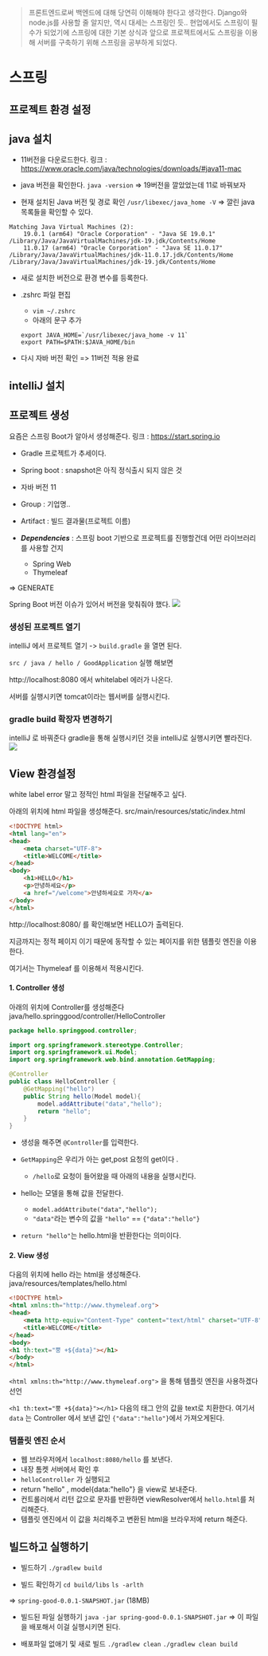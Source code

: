 > 프론트엔드로써 백엔드에 대해 당연히 이해해야 한다고 생각한다.
Django와 node.js를 사용할 줄 알지만, 역시 대세는 스프링인 듯..
현업에서도 스프링이 필수가 되었기에 스프링에 대한 기본 상식과 앞으로 프로젝트에서도 스프링을 이용해 서버를 구축하기 위해 스프링을 공부하게 되었다.

# 스프링 

## 프로젝트 환경 설정

## java 설치
- 11버전을 다운로드한다.
링크 : https://www.oracle.com/java/technologies/downloads/#java11-mac

- java 버전을 확인한다.
`java -version`
=> 19버전을 깔았었는데 11로 바꿔보자 

- 현재 설치된 Java 버전 및 경로 확인
`/usr/libexec/java_home -V`
=> 깔린 java 목록들을 확인할 수 있다.
```
Matching Java Virtual Machines (2):
    19.0.1 (arm64) "Oracle Corporation" - "Java SE 19.0.1" /Library/Java/JavaVirtualMachines/jdk-19.jdk/Contents/Home
    11.0.17 (arm64) "Oracle Corporation" - "Java SE 11.0.17" /Library/Java/JavaVirtualMachines/jdk-11.0.17.jdk/Contents/Home
/Library/Java/JavaVirtualMachines/jdk-19.jdk/Contents/Home
```
- 새로 설치한 버전으로 환경 변수를 등록한다.
- .zshrc 파일 편집
  - `vim ~/.zshrc` 
  - 아래의 문구 추가
  ```
  export JAVA_HOME=`/usr/libexec/java_home -v 11`
  export PATH=$PATH:$JAVA_HOME/bin
  ``` 

- 다시 자바 버전 확인 => 11버전 적용 완료 

## intelliJ 설치



## 프로젝트 생성

요즘은 스프링 Boot가 알아서 생성해준다.
링크 : https://start.spring.io

- Gradle 프로젝트가 추세이다.
- Spring boot : snapshot은 아직 정식출시 되지 않은 것
- 자바 버전 11 
- Group : 기업명..
- Artifact : 빌드 결과물(프로젝트 이름)

- ***Dependencies*** : 스프링 boot 기반으로 프로젝트를 진행할건데 어떤 라이브러리를 사용할 건지

  - Spring Web
  - Thymeleaf 

=> GENERATE 

Spring Boot 버전 이슈가 있어서 버전을 맞춰줘야 했다.
![](https://velog.velcdn.com/images/hey-hey/post/47974bbc-f591-4f68-8030-993ad39e33de/image.png)




### 생성된 프로젝트 열기
intelliJ 에서 프로젝트 열기 -> `build.gradle` 을 열면 된다.

`src / java / hello / GoodApplication` 실행 해보면 

http://localhost:8080 에서 whitelabel 에러가 나온다.

서버를 실행시키면 tomcat이라는 웹서버를 실행시킨다.



### gradle build 확장자 변경하기 

intelliJ 로 바꿔준다
gradle을 통해 실행시키던 것을 intelliJ로 실행시키면 빨라진다.
![](https://velog.velcdn.com/images/hey-hey/post/1c14c823-493e-433a-b457-a3476e7b3391/image.png)

## View 환경설정
white label error 말고 정적인 html 파일을 전달해주고 싶다.

아래의 위치에 html 파일을 생성해준다.
src/main/resources/static/index.html 
```html
<!DOCTYPE html>
<html lang="en">
<head>
    <meta charset="UTF-8">
    <title>WELCOME</title>
</head>
<body>
    <h1>HELLO</h1>
    <p>안녕하세요</p>
    <a href="/welcome">안녕하세요로 가자</a>
</body>
</html>
```
http://localhost:8080/ 를 확인해보면 HELLO가 출력된다.

지금까지는 정적 페이지 이기 때문에 동작할 수 있는 페이지를 위한 템플릿 엔진을 이용한다.

여기서는 Thymeleaf 를 이용해서 적용시킨다.


#### 1. Controller 생성
아래의 위치에 Controller를 생성해준다
java/hello.springgood/controller/HelloController 
```java
package hello.springgood.controller;

import org.springframework.stereotype.Controller;
import org.springframework.ui.Model;
import org.springframework.web.bind.annotation.GetMapping;

@Controller
public class HelloController {
    @GetMapping("hello")
    public String hello(Model model){
        model.addAttribute("data","hello");
        return "hello";
    }
}

```
- 생성을 해주면 `@Controller`를 입력한다.

- `GetMapping`은 우리가 아는 get,post 요청의 get이다 .
  - `/hello`로 요청이 들어왔을 때 아래의 내용을 실행시킨다.

- hello는 모델을 통해 값을 전달한다.
  - `model.addAttribute("data","hello");`
  - `"data"`라는 변수의 값을 `"hello"` == `{"data":"hello"}`

- `return "hello"`는 hello.html을 반환한다는 의미이다. 

#### 2. View 생성
다음의 위치에 hello 라는 html을 생성해준다.
java/resources/templates/hello.html
```html
<!DOCTYPE html>
<html xmlns:th="http://www.thymeleaf.org">
<head>
    <meta http-equiv="Content-Type" content="text/html" charset="UTF-8">
    <title>WELCOME</title>
</head>
<body>
<h1 th:text="뿡 +${data}"></h1>
</body>
</html>
```
`<html xmlns:th="http://www.thymeleaf.org">` 을 통해 템플릿 엔진을 사용하겠다 선언

`<h1 th:text="뿡 +${data}"></h1>` 다음의 태그 안의 값을 text로 치환한다. 
여기서 `data` 는 Controller 에서 보낸 값인 `{"data":"hello"}`에서 가져오게된다.

### 템플릿 엔진 순서

- 웹 브라우저에서 `localhost:8080/hello` 를 보낸다.
- 내장 톰켓 서버에서 확인 후 
- `helloController` 가 실행되고 
- return "hello" , model{data:"hello"} 을 view로 보내준다.
- 컨트롤러에서 리턴 값으로 문자를 반환하면 viewResolver에서 `hello.html`를 처리해준다.
- 템플릿 엔진에서 이 값을 처리해주고 변환된 html을 브라우저에 return 해준다. 


## 빌드하고 실행하기 

- 빌드하기 
`./gradlew build`

- 빌드 확인하기 
`cd build/libs`
`ls -arlth`

=> `spring-good-0.0.1-SNAPSHOT.jar` (18MB)


- 빌드된 파일 실행하기 
`java -jar spring-good-0.0.1-SNAPSHOT.jar`
=> 이 파일을 배포해서 이걸 실행시키면 된다. 

- 배포파일 없애기 및 새로 빌드 
`./gradlew clean`
`./gradlew clean build`
